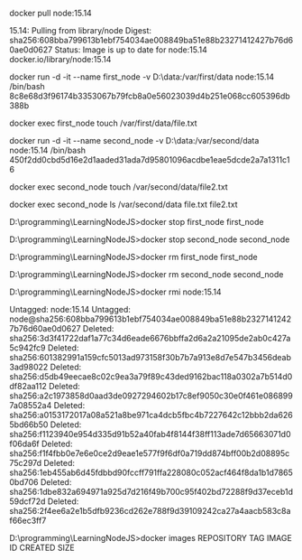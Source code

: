 docker pull node:15.14

15.14: Pulling from library/node
Digest: sha256:608bba799613b1ebf754034ae008849ba51e88b23271412427b76d60ae0d0627
Status: Image is up to date for node:15.14
docker.io/library/node:15.14


docker run -d -it --name first_node -v D:\data:/var/first/data node:15.14 /bin/bash
8c8e68d3f96174b3353067b79fcb8a0e56023039d4b251e068cc605396db388b

docker exec first_node touch /var/first/data/file.txt


docker run -d -it --name second_node -v D:\data:/var/second/data node:15.14 /bin/bash
450f2dd0cbd5d16e2d1aaded31ada7d95801096acdbe1eae5dcde2a7a1311c16

docker exec second_node touch /var/second/data/file2.txt

docker exec second_node ls /var/second/data
file.txt
file2.txt

D:\programming\LearningNodeJS>docker stop first_node
first_node

D:\programming\LearningNodeJS>docker stop second_node
second_node

D:\programming\LearningNodeJS>docker rm first_node
first_node

D:\programming\LearningNodeJS>docker rm second_node
second_node

D:\programming\LearningNodeJS>docker rmi node:15.14

Untagged: node:15.14
Untagged: node@sha256:608bba799613b1ebf754034ae008849ba51e88b23271412427b76d60ae0d0627
Deleted: sha256:3d3f41722daf1a77c34d6eade6676bbffa2d6a2a21095de2ab0c427a5c942fc9
Deleted: sha256:601382991a159cfc5013ad973158f30b7b7a913e8d7e547b3456deab3ad98022
Deleted: sha256:d5db49eecae8c02c9ea3a79f89c43ded9162bac118a0302a7b514d0df82aa112
Deleted: sha256:a2c1973858d0aad3de0927294602b17c8ef9050c30e0f461e0868997a08552a4
Deleted: sha256:a0153172017a08a521a8be971ca4dcb5fbc4b7227642c12bbb2da6265bd66b50
Deleted: sha256:f1123940e954d335d91b52a40fab4f8144f38ff113ade7d65663071d0f06da6f
Deleted: sha256:f1f4fbb0e7e6e0ce2d9eae1e577f9f6df0a719dd874bff00b2d08895c75c297d
Deleted: sha256:1eb455ab6d45fdbbd90fccff791ffa228080c052acf464f8da1b1d78650bd706
Deleted: sha256:1dbe832a694971a925d7d216f49b700c95f402bd72288f9d37eceb1d59dcf72d
Deleted: sha256:2f4ee6a2e1b5dfb9236cd262e788f9d39109242ca27a4aacb583c8af66ec3ff7


D:\programming\LearningNodeJS>docker images
REPOSITORY   TAG       IMAGE ID   CREATED   SIZE
















